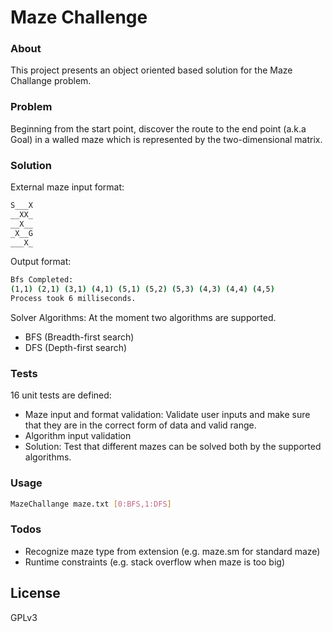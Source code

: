 # Maze Challenge
### About
This project presents an object oriented based solution for the Maze Challange problem.
### Problem
Beginning from the start point, discover the route to the end point (a.k.a Goal) in a walled maze which is represented by the two-dimensional matrix.
### Solution
External maze input format:
```sh
S___X
__XX_
__X__
_X__G
___X_
```
Output format:
```sh
Bfs Completed:
(1,1) (2,1) (3,1) (4,1) (5,1) (5,2) (5,3) (4,3) (4,4) (4,5)
Process took 6 milliseconds.
```
Solver Algorithms:
At the moment two algorithms are supported.
- BFS (Breadth-first search)
- DFS (Depth-first search)

### Tests
16 unit tests are defined:
- Maze input and format validation: Validate user inputs and make sure that they are in the correct form of data and valid range.
- Algorithm input validation
- Solution: Test that different mazes can be solved both by the supported algorithms.


### Usage
```sh
MazeChallange maze.txt [0:BFS,1:DFS]
```


### Todos

 - Recognize maze type from extension (e.g. maze.sm for standard maze)
 - Runtime constraints (e.g. stack overflow when maze is too big)

License
----

GPLv3
